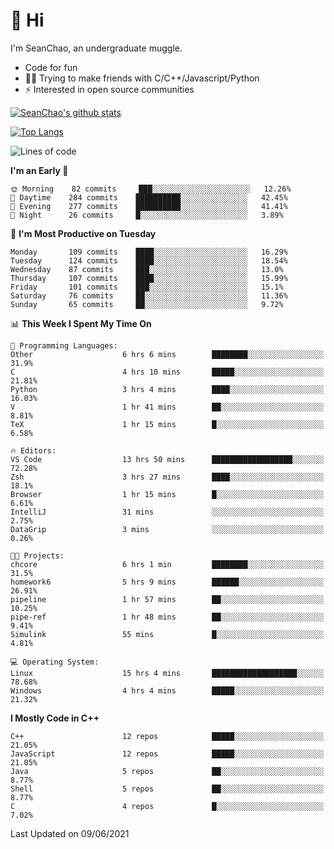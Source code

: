 # 👋 Hi
I'm SeanChao, an undergraduate muggle.

- Code for fun
- 👨‍💻 Trying to make friends with C/C++/Javascript/Python
- ⚡ Interested in open source communities

[![SeanChao's github stats](https://i-github-readme-stats.vercel.app/api?username=seanchao&show_icons=true)](https://github.com/anuraghazra/github-readme-stats)

[![Top Langs](https://i-github-readme-stats.vercel.app/api/top-langs/?username=seanchao&layout=compact)](https://github.com/anuraghazra/github-readme-stats)

<!--START_SECTION:waka-->
![Lines of code](https://img.shields.io/badge/From%20Hello%20World%20I%27ve%20Written-1.6%20million%20lines%20of%20code-blue)

**I'm an Early 🐤** 

```text
🌞 Morning    82 commits     ███░░░░░░░░░░░░░░░░░░░░░░   12.26% 
🌆 Daytime    284 commits    ██████████░░░░░░░░░░░░░░░   42.45% 
🌃 Evening    277 commits    ██████████░░░░░░░░░░░░░░░   41.41% 
🌙 Night      26 commits     █░░░░░░░░░░░░░░░░░░░░░░░░   3.89%

```
📅 **I'm Most Productive on Tuesday** 

```text
Monday       109 commits    ████░░░░░░░░░░░░░░░░░░░░░   16.29% 
Tuesday      124 commits    ████░░░░░░░░░░░░░░░░░░░░░   18.54% 
Wednesday    87 commits     ███░░░░░░░░░░░░░░░░░░░░░░   13.0% 
Thursday     107 commits    ████░░░░░░░░░░░░░░░░░░░░░   15.99% 
Friday       101 commits    ███░░░░░░░░░░░░░░░░░░░░░░   15.1% 
Saturday     76 commits     ██░░░░░░░░░░░░░░░░░░░░░░░   11.36% 
Sunday       65 commits     ██░░░░░░░░░░░░░░░░░░░░░░░   9.72%

```


📊 **This Week I Spent My Time On** 

```text
💬 Programming Languages: 
Other                    6 hrs 6 mins        ████████░░░░░░░░░░░░░░░░░   31.9% 
C                        4 hrs 10 mins       █████░░░░░░░░░░░░░░░░░░░░   21.81% 
Python                   3 hrs 4 mins        ████░░░░░░░░░░░░░░░░░░░░░   16.03% 
V                        1 hr 41 mins        ██░░░░░░░░░░░░░░░░░░░░░░░   8.81% 
TeX                      1 hr 15 mins        █░░░░░░░░░░░░░░░░░░░░░░░░   6.58%

🔥 Editors: 
VS Code                  13 hrs 50 mins      ██████████████████░░░░░░░   72.28% 
Zsh                      3 hrs 27 mins       ████░░░░░░░░░░░░░░░░░░░░░   18.1% 
Browser                  1 hr 15 mins        █░░░░░░░░░░░░░░░░░░░░░░░░   6.61% 
IntelliJ                 31 mins             ░░░░░░░░░░░░░░░░░░░░░░░░░   2.75% 
DataGrip                 3 mins              ░░░░░░░░░░░░░░░░░░░░░░░░░   0.26%

🐱‍💻 Projects: 
chcore                   6 hrs 1 min         ████████░░░░░░░░░░░░░░░░░   31.5% 
homework6                5 hrs 9 mins        ██████░░░░░░░░░░░░░░░░░░░   26.91% 
pipeline                 1 hr 57 mins        ██░░░░░░░░░░░░░░░░░░░░░░░   10.25% 
pipe-ref                 1 hr 48 mins        ██░░░░░░░░░░░░░░░░░░░░░░░   9.41% 
Simulink                 55 mins             █░░░░░░░░░░░░░░░░░░░░░░░░   4.81%

💻 Operating System: 
Linux                    15 hrs 4 mins       ███████████████████░░░░░░   78.68% 
Windows                  4 hrs 4 mins        █████░░░░░░░░░░░░░░░░░░░░   21.32%

```

**I Mostly Code in C++** 

```text
C++                      12 repos            █████░░░░░░░░░░░░░░░░░░░░   21.05% 
JavaScript               12 repos            █████░░░░░░░░░░░░░░░░░░░░   21.05% 
Java                     5 repos             ██░░░░░░░░░░░░░░░░░░░░░░░   8.77% 
Shell                    5 repos             ██░░░░░░░░░░░░░░░░░░░░░░░   8.77% 
C                        4 repos             █░░░░░░░░░░░░░░░░░░░░░░░░   7.02%

```



 Last Updated on 09/06/2021
<!--END_SECTION:waka-->
